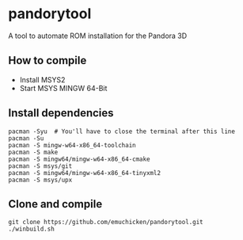 # pandorytool
A tool to automate ROM installation for the Pandora 3D

## How to compile
- Install MSYS2
- Start MSYS MINGW 64-Bit

## Install dependencies
```
pacman -Syu  # You'll have to close the terminal after this line
pacman -Su
pacman -S mingw-w64-x86_64-toolchain
pacman -S make
pacman -S mingw64/mingw-w64-x86_64-cmake
pacman -S msys/git
pacman -S mingw64/mingw-w64-x86_64-tinyxml2
pacman -S msys/upx
```

## Clone and compile
```
git clone https://github.com/emuchicken/pandorytool.git
./winbuild.sh
```